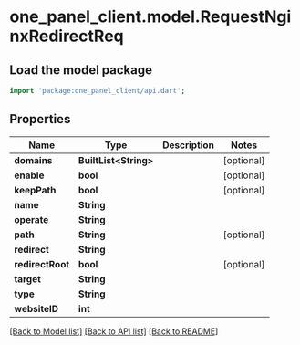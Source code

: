 # one_panel_client.model.RequestNginxRedirectReq

## Load the model package
```dart
import 'package:one_panel_client/api.dart';
```

## Properties
Name | Type | Description | Notes
------------ | ------------- | ------------- | -------------
**domains** | **BuiltList&lt;String&gt;** |  | [optional] 
**enable** | **bool** |  | [optional] 
**keepPath** | **bool** |  | [optional] 
**name** | **String** |  | 
**operate** | **String** |  | 
**path** | **String** |  | [optional] 
**redirect** | **String** |  | 
**redirectRoot** | **bool** |  | [optional] 
**target** | **String** |  | 
**type** | **String** |  | 
**websiteID** | **int** |  | 

[[Back to Model list]](../README.md#documentation-for-models) [[Back to API list]](../README.md#documentation-for-api-endpoints) [[Back to README]](../README.md)


